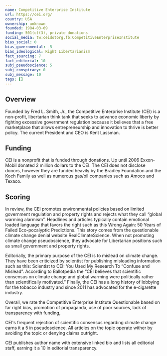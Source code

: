 ```yaml
---
name: Competitive Enterprise Institute
url: https://cei.org/
country: USA
ownership: unknown
founded: 1984-03-09
funding: 501(c)(3), private donations
social_media: tw:ceidotorg,fb:CompetitiveEnterpriseInstitute
bias_social: 0
bias_governmental: -5
bias_ideological: Right Libertarianism
fact_sourcing: 7
fact_editorial: 10
subj_pseudoscience: 5
subj_conspiracy: 0
subj_message: 10
tags: []
---
```


## Overview
Founded by Fred L. Smith, Jr., the Competitive Enterprise Institute (CEI) is a non-profit, libertarian think tank that seeks to advance economic liberty by fighting excessive government regulation because it believes that a free marketplace that allows entrepreneurship and innovation to thrive is better policy. The current President and CEO is Kent Lassman.

## Funding
CEI is a nonprofit that is funded through donations. Up until 2006 Exxon-Mobil donated 2 million dollars to the CEI. The CEI does not disclose donors, however they are funded heavily by the Bradley Foundation and the Koch Family as well as numerous gas/oil companies such as Amoco and Texaco.

## Scoring
In review, the CEI promotes environmental policies based on limited government regulation and property rights and rejects what they call “global warming alarmism”. Headlines and articles typically contain emotional loaded language that favors the right such as this Wrong Again: 50 Years of Failed Eco-pocalyptic Predictions. This story comes from the questionable climate change denial website RealClimateScience. When not promoting climate change pseudoscience, they advocate for Libertarian positions such as small government and property rights. 

Editorially, the primary purpose of the CEI is to mislead on climate change. They have been criticized by scientist for publishing misleading information such as this: Scientist to CEI: You Used My Research To “Confuse and Mislead”. According to Ballotpedia the “CEI believes that scientific consensus on climate change and global warming were politically rather than scientifically motivated.” Finally, the CEI has a long history of lobbying for the tobacco industry and since 2011 has advocated for the e-cigarette industry.

Overall, we rate the Competitive Enterprise Institute Questionable based on far right bias, promotion of propaganda, use of poor sources, lack of transparency with funding,

CEI's frequent rejection of scientific consensus regarding climate change earns it a 5 in pseudoscience. All articles on the topic operate wither by avoiding the topic or denying claims outright.

CEI publishes author name with extensive linked bio and lists all editorial staff, earning it a 10 in editorial transparency.
